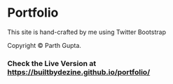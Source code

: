 # Portfolio
This site is hand-crafted by me using Twitter Bootstrap

Copyright © Parth Gupta.

### Check the Live Version at https://builtbydezine.github.io/portfolio/
